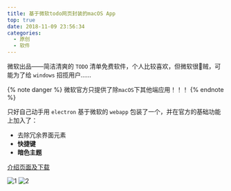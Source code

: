 ```yaml
---
title: 基于微软todo网页封装的macOS App
top: true
date: 2018-11-09 23:56:34
categories:
  - 原创
  - 软件
---
```


微软出品——简洁清爽的 `TODO` 清单免费软件，个人比较喜欢，但微软很🐔贼，可能为了给 `windows` 招揽用户……

{% note danger %} 微软官方只提供了除`macOS`下其他端应用！！！ {% endnote %}

只好自己动手用 `electron` 基于微软的 `webapp` 包装了一个，并在官方的基础功能上<span class="label success">加入</span>了：

- 去除冗余界面元素
- **快捷键**
- **暗色主题**

<!-- more -->

[介绍页面及下载](https://woolson.github.io/microsoft-todo-for-mac/)

![1](https://woolson.github.io/microsoft-todo-for-mac/static/img/etc-05.24ecb63.png)
![2](https://woolson.github.io/microsoft-todo-for-mac/static/img/etc-06.60f9ae4.png)